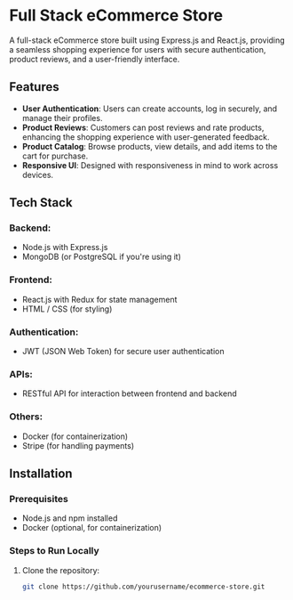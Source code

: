 # Full Stack eCommerce Store

A full-stack eCommerce store built using Express.js and React.js, providing a seamless shopping experience for users with secure authentication, product reviews, and a user-friendly interface.

## Features
- **User Authentication**: Users can create accounts, log in securely, and manage their profiles.
- **Product Reviews**: Customers can post reviews and rate products, enhancing the shopping experience with user-generated feedback.
- **Product Catalog**: Browse products, view details, and add items to the cart for purchase.
- **Responsive UI**: Designed with responsiveness in mind to work across devices.

## Tech Stack

### Backend:
- Node.js with Express.js
- MongoDB (or PostgreSQL if you're using it)

### Frontend:
- React.js with Redux for state management
- HTML / CSS (for styling)

### Authentication:
- JWT (JSON Web Token) for secure user authentication

### APIs:
- RESTful API for interaction between frontend and backend

### Others:
- Docker (for containerization)
- Stripe (for handling payments)

## Installation

### Prerequisites
- Node.js and npm installed
- Docker (optional, for containerization)

### Steps to Run Locally
1. Clone the repository:

   ```bash
   git clone https://github.com/yourusername/ecommerce-store.git
